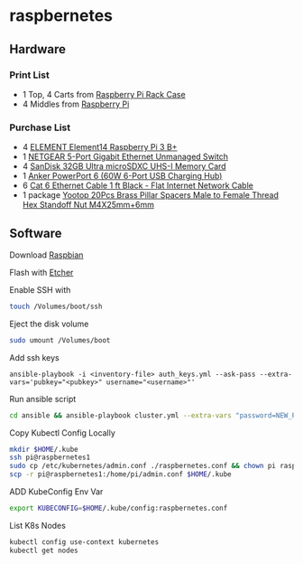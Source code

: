 # raspbernetes

## Hardware

### Print List
* 1 Top, 4 Carts from [Raspberry Pi Rack Case](https://www.thingiverse.com/thing:2795195)
* 4 Middles from [Raspberry Pi ](https://www.thingiverse.com/thing:3224837)

### Purchase List
* 4 [ELEMENT Element14 Raspberry Pi 3 B+](https://www.amazon.com/gp/product/B07BDR5PDW/ref=oh_aui_detailpage_o01_s00?ie=UTF8&psc=1)  
* 1 [NETGEAR 5-Port Gigabit Ethernet Unmanaged Switch](https://www.amazon.com/gp/product/B00QR6XFHQ/ref=oh_aui_detailpage_o00_s00?ie=UTF8&psc=1)
* 4 [SanDisk 32GB Ultra microSDXC UHS-I Memory Card](https://www.amazon.com/gp/product/B073JWXGNT/ref=oh_aui_detailpage_o07_s00?ie=UTF8&psc=1)
* 1 [Anker PowerPort 6 (60W 6-Port USB Charging Hub)](https://www.amazon.com/gp/product/B00WI2DN4S/ref=oh_aui_detailpage_o08_s00?ie=UTF8&psc=1)
* 6 [Cat 6 Ethernet Cable 1 ft Black - Flat Internet Network Cable](https://www.amazon.com/gp/product/B01IQWGKQ6/ref=oh_aui_detailpage_o08_s00?ie=UTF8&psc=1)
* 1 package [Yootop 20Pcs Brass Pillar Spacers Male to Female Thread Hex Standoff Nut M4X25mm+6mm](https://www.amazon.com/gp/product/B07GWFLZMM/ref=oh_aui_detailpage_o09_s00?ie=UTF8&psc=1)

## Software

Download [Raspbian](https://www.raspberrypi.org/downloads/raspbian/)

Flash with [Etcher](https://www.balena.io/etcher/)

Enable SSH with 

```sh
touch /Volumes/boot/ssh
```

Eject the disk volume
```sh
sudo umount /Volumes/boot
```

Add ssh keys
```
ansible-playbook -i <inventory-file> auth_keys.yml --ask-pass --extra-vars='pubkey="<pubkey>" username="<username>"'
```

Run ansible script
```sh
cd ansible && ansible-playbook cluster.yml --extra-vars "password=NEW_PASSWORD"
```

Copy Kubectl Config Locally
```sh
mkdir $HOME/.kube
ssh pi@raspbernetes1
sudo cp /etc/kubernetes/admin.conf ./raspbernetes.conf && chown pi raspbernetes.conf &&
scp -r pi@raspbernetes1:/home/pi/admin.conf $HOME/.kube
```

ADD KubeConfig Env Var
```sh
export KUBECONFIG=$HOME/.kube/config:raspbernetes.conf
```

List K8s Nodes
```sh
kubectl config use-context kubernetes
kubectl get nodes
```
